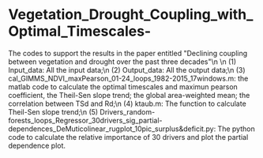 # Vegetation_Drought_Coupling_with_Optimal_Timescales-
The codes to support the results in the paper entitled "Declining coupling between vegetation and drought over the past three decades"\n
\n
(1) Input_data: All the input data;\n
(2) Output_data: All the output data;\n
(3) cal_GIMMS_NDVI_maxPearson_01-24_loops_1982-2015_17windows.m: the matlab code to calculate the optimal timescales and maximun pearson coefficient, the Theil-Sen slope trend; the global area-weighted mean; the correlation between TSd and Rd;\n
(4) ktaub.m: The function to calculate Theil-Sen slope trend;\n
(5) Drivers_random-forests_loops_Regressor_30drivers_sig_partial-dependences_DeMuticolinear_rugplot_10pic_surplus&deficit.py: The python code to calculate the relative importance of 30 drivers and plot the partial dependence plot.
